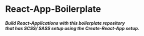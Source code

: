 # React-App-Boilerplate

##### Build React-Applications with this boilerplate repository <br /> that has SCSS/ SASS setup using the Create-React-App setup.
